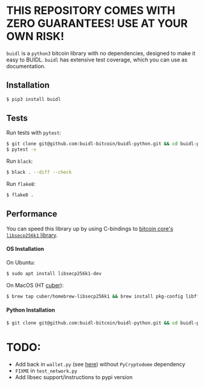 # THIS REPOSITORY COMES WITH ZERO GUARANTEES! USE AT YOUR OWN RISK!

`buidl` is a `python3` bitcoin library with no dependencies, designed to make it easy to BUIDL.
`buidl` has extensive test coverage, which you can use as documentation.

## Installation
```bash
$ pip3 install buidl
```

## Tests

Run tests with `pytest`:
```bash
$ git clone git@github.com:buidl-bitcoin/buidl-python.git && cd buidl-python
$ pytest -v
```

Run `black`:
```bash
$ black . --diff --check
```

Run `flake8`:
```bash
$ flake8 .
```

## Performance

You can speed this library up by using C-bindings to [bitcoin core's `libsecp256k1` library](https://github.com/bitcoin-core/secp256k1).

#### OS Installation

On Ubuntu:
```bash
$ sudo apt install libsecp256k1-dev
```

On MacOS (HT [cuber](https://github.com/cuber/homebrew-libsecp256k1)):
```bash
$ brew tap cuber/homebrew-libsecp256k1 && brew install pkg-config libffi libsecp256k1
```

#### Python Installation

```bash
$ git clone git@github.com:buidl-bitcoin/buidl-python.git && cd buidl-python && pip3 install --editable . && pip3 install cffi && cd buidl && python libsec_build.py
```

# TODO:
* Add back in `wallet.py` (see [here](https://github.com/jimmysong/pw-exercises/blob/master/session6/wallet.py)) without `PyCryptodome` dependency
* `FIXME` in `test_network.py`
* Add libsec support/instructions to pypi version
